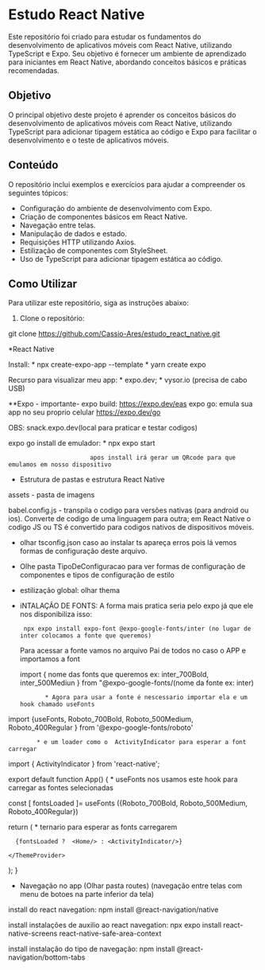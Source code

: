 # Estudo React Native

Este repositório foi criado para estudar os fundamentos do desenvolvimento de aplicativos móveis com React Native, utilizando TypeScript e Expo. Seu objetivo é fornecer um ambiente de aprendizado para iniciantes em React Native, abordando conceitos básicos e práticas recomendadas.

## Objetivo

O principal objetivo deste projeto é aprender os conceitos básicos do desenvolvimento de aplicativos móveis com React Native, utilizando TypeScript para adicionar tipagem estática ao código e Expo para facilitar o desenvolvimento e o teste de aplicativos móveis.

## Conteúdo

O repositório inclui exemplos e exercícios para ajudar a compreender os seguintes tópicos:

- Configuração do ambiente de desenvolvimento com Expo.
- Criação de componentes básicos em React Native.
- Navegação entre telas.
- Manipulação de dados e estado.
- Requisições HTTP utilizando Axios.
- Estilização de componentes com StyleSheet.
- Uso de TypeScript para adicionar tipagem estática ao código.

## Como Utilizar

Para utilizar este repositório, siga as instruções abaixo:

1. Clone o repositório:


git clone https://github.com/Cassio-Ares/estudo_react_native.git


*React Native

Install: 
                        * npx create-expo-app --template
                        * yarn create expo
  

Recurso para visualizar meu app: 
                         * expo.dev;
                         * vysor.io (precisa de cabo USB)

**Expo - importante-
     expo build: https://expo.dev/eas
     expo go: emula sua app no seu proprio celular  https://expo.dev/go



OBS: snack.expo.dev(local para praticar e testar codigos)


 expo go install de emulador: 
                           * npx expo start 

                           apos install irá gerar um QRcode para que emulamos em nosso dispositivo



* Estrutura de pastas e estrutura React Native

 assets - pasta de imagens 

 babel.config.js - transpila o codigo para versões nativas (para android ou ios).
                   Converte de codigo de uma linguagem para outra; em React Native 
                   o codigo JS ou TS é convertido para codigos nativos de dispositivos 
                   móveis.


* olhar tsconfig.json caso ao instalar ts apareça erros pois lá vemos formas de configuração 
  deste arquivo. 

* Olhe pasta TipoDeConfiguracao para ver formas de configuração de componentes
 e tipos de configuração de estilo


* estilização global: olhar thema


* iNTALAÇÃO DE FONTS: 
  A forma mais pratica seria pelo expo já que ele nos disponibiliza isso:

       npx expo install expo-font @expo-google-fonts/inter (no lugar de inter colocamos a fonte que queremos)

  Para acessar a fonte vamos no arquivo Pai de todos no caso o APP e importamos a font 
  
  import { nome das fonts que queremos ex: inter_700Bold, inter_500Mediun } from "@expo-google-fonts/(nome da fonte ex: inter)

             * Agora para usar a fonte é nescessario importar ela e um hook chamado useFonts

import {useFonts, Roboto_700Bold, Roboto_500Medium, Roboto_400Regular } from '@expo-google-fonts/roboto'
  
            * e um loader como o  ActivityIndicator para esperar a font carregar
import { ActivityIndicator } from 'react-native';

export default function App() {
           * useFonts nos usamos este hook para carregar as fontes selecionadas 

  const [ fontsLoaded ]= useFonts ({Roboto_700Bold, Roboto_500Medium, Roboto_400Regular})

  return (
    <ThemeProvider theme={theme}>
        * ternario para esperar as fonts carregarem 

      {fontsLoaded ?  <Home/> : <ActivityIndicator/>}
      
    </ThemeProvider>
  
  );
}


* Navegação no app (Olhar pasta routes)
(navegação entre telas com menu de botoes na parte inferior da tela)

install do react navegation: npm install @react-navigation/native 

install instalações de auxilio ao react navegation: npx expo install react-native-screens  react-native-safe-area-context


install instalação do tipo de navegação: npm install @react-navigation/bottom-tabs
